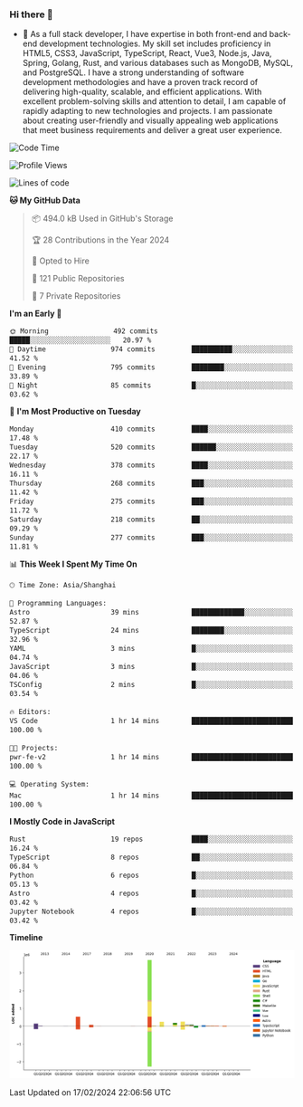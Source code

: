 ### Hi there 👋

- 🌱 As a full stack developer, I have expertise in both front-end and back-end development technologies. My skill set includes proficiency in HTML5, CSS3, JavaScript, TypeScript, React, Vue3, Node.js, Java, Spring, Golang, Rust, and various databases such as MongoDB, MySQL, and PostgreSQL. I have a strong understanding of software development methodologies and have a proven track record of delivering high-quality, scalable, and efficient applications. With excellent problem-solving skills and attention to detail, I am capable of rapidly adapting to new technologies and projects. I am passionate about creating user-friendly and visually appealing web applications that meet business requirements and deliver a great user experience.

<!--START_SECTION:waka-->
![Code Time](http://img.shields.io/badge/Code%20Time-1%2C179%20hrs%2042%20mins-blue)

![Profile Views](http://img.shields.io/badge/Profile%20Views-0-blue)

![Lines of code](https://img.shields.io/badge/From%20Hello%20World%20I%27ve%20Written-5.6%20million%20lines%20of%20code-blue)

**🐱 My GitHub Data** 

> 📦 494.0 kB Used in GitHub's Storage 
 > 
> 🏆 28 Contributions in the Year 2024
 > 
> 💼 Opted to Hire
 > 
> 📜 121 Public Repositories 
 > 
> 🔑 7 Private Repositories 
 > 
**I'm an Early 🐤** 

```text
🌞 Morning                492 commits         █████░░░░░░░░░░░░░░░░░░░░   20.97 % 
🌆 Daytime                974 commits         ██████████░░░░░░░░░░░░░░░   41.52 % 
🌃 Evening                795 commits         ████████░░░░░░░░░░░░░░░░░   33.89 % 
🌙 Night                  85 commits          █░░░░░░░░░░░░░░░░░░░░░░░░   03.62 % 
```
📅 **I'm Most Productive on Tuesday** 

```text
Monday                   410 commits         ████░░░░░░░░░░░░░░░░░░░░░   17.48 % 
Tuesday                  520 commits         ██████░░░░░░░░░░░░░░░░░░░   22.17 % 
Wednesday                378 commits         ████░░░░░░░░░░░░░░░░░░░░░   16.11 % 
Thursday                 268 commits         ███░░░░░░░░░░░░░░░░░░░░░░   11.42 % 
Friday                   275 commits         ███░░░░░░░░░░░░░░░░░░░░░░   11.72 % 
Saturday                 218 commits         ██░░░░░░░░░░░░░░░░░░░░░░░   09.29 % 
Sunday                   277 commits         ███░░░░░░░░░░░░░░░░░░░░░░   11.81 % 
```


📊 **This Week I Spent My Time On** 

```text
🕑︎ Time Zone: Asia/Shanghai

💬 Programming Languages: 
Astro                    39 mins             █████████████░░░░░░░░░░░░   52.87 % 
TypeScript               24 mins             ████████░░░░░░░░░░░░░░░░░   32.96 % 
YAML                     3 mins              █░░░░░░░░░░░░░░░░░░░░░░░░   04.74 % 
JavaScript               3 mins              █░░░░░░░░░░░░░░░░░░░░░░░░   04.06 % 
TSConfig                 2 mins              █░░░░░░░░░░░░░░░░░░░░░░░░   03.54 % 

🔥 Editors: 
VS Code                  1 hr 14 mins        █████████████████████████   100.00 % 

🐱‍💻 Projects: 
pwr-fe-v2                1 hr 14 mins        █████████████████████████   100.00 % 

💻 Operating System: 
Mac                      1 hr 14 mins        █████████████████████████   100.00 % 
```

**I Mostly Code in JavaScript** 

```text
Rust                     19 repos            ████░░░░░░░░░░░░░░░░░░░░░   16.24 % 
TypeScript               8 repos             ██░░░░░░░░░░░░░░░░░░░░░░░   06.84 % 
Python                   6 repos             █░░░░░░░░░░░░░░░░░░░░░░░░   05.13 % 
Astro                    4 repos             █░░░░░░░░░░░░░░░░░░░░░░░░   03.42 % 
Jupyter Notebook         4 repos             █░░░░░░░░░░░░░░░░░░░░░░░░   03.42 % 
```



**Timeline**

![Lines of Code chart](https://raw.githubusercontent.com/elton/elton/main/assets/bar_graph.png)


 Last Updated on 17/02/2024 22:06:56 UTC
<!--END_SECTION:waka-->

<!--
**elton/elton** is a ✨ _special_ ✨ repository because its `README.md` (this file) appears on your GitHub profile.

Here are some ideas to get you started:

- 🔭 I’m currently working on ...
- 🌱 I’m currently learning ...
- 👯 I’m looking to collaborate on ...
- 🤔 I’m looking for help with ...
- 💬 Ask me about ...
- 📫 How to reach me: ...
- 😄 Pronouns: ...
- ⚡ Fun fact: ...
-->
